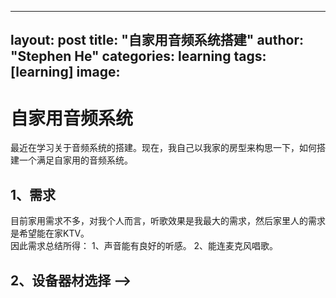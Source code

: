 -- ---
layout: post
title: "自家用音频系统搭建"
author: "Stephen He"
categories: learning
tags: [learning]
image:
---
# 自家用音频系统  
最近在学习关于音频系统的搭建。现在，我自己以我家的房型来构思一下，如何搭建一个满足自家用的音频系统。

## 1、需求  
目前家用需求不多，对我个人而言，听歌效果是我最大的需求，然后家里人的需求是希望能在家KTV。  
因此需求总结所得：
1、声音能有良好的听感。
2、能连麦克风唱歌。  

## 2、设备器材选择 -->
